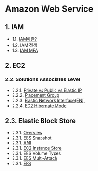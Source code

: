 # Amazon Web Service

## 1. IAM
- 1.1. [IAM이란?](https://github.com/gimhanul/screwbar/blob/main/AWS/IAM/IAM이란%3F.md)
- 1.2. [IAM 정책](https://github.com/gimhanul/screwbar/blob/main/AWS/IAM/정책.md)
- 1.3. [IAM MFA](https://github.com/gimhanul/screwbar/blob/main/AWS/IAM/MFA.md)

## 2. EC2

### 2.2. Solutions Associates Level
- 2.2.1. [Private vs Public vs Elastic IP](https://github.com/gimhanul/screwbar/blob/main/AWS/EC2/IP.md)
- 2.2.2. [Placement Group](https://github.com/gimhanul/screwbar/blob/main/AWS/EC2/배치그룹.md)
- 2.2.3. [Elastic Network Interface(ENI)](https://github.com/gimhanul/screwbar/blob/main/AWS/EC2/ENI.md)
- 2.2.4. [EC2 Hibernate Mode](https://github.com/gimhanul/screwbar/blob/main/AWS/EC2/HIbernate.md)
## 2.3. Elastic Block Store
- 2.3.1. [Overview](https://github.com/gimhanul/screwbar/blob/main/AWS/EC2/EBS.md)
- 2.3.1. [EBS Snapshot](https://github.com/gimhanul/screwbar/blob/main/AWS/EC2/snapshot.md)
- 2.3.1. [AMI](https://github.com/gimhanul/screwbar/blob/main/AWS/EC2/AMI.md)
- 2.3.1. [EC2 Instance Store](https://github.com/gimhanul/screwbar/blob/main/AWS/EC2/InstanceStore.md)
- 2.3.1. [EBS Volume Types](https://github.com/gimhanul/screwbar/blob/main/AWS/EC2/VolumeTypes.md)
- 2.3.1. [EBS Multi-Attach](https://github.com/gimhanul/screwbar/blob/main/AWS/EC2/Multi-Attach.md)
- 2.3.1. [EFS ](https://github.com/gimhanul/screwbar/blob/main/AWS/EC2/EFS.md)